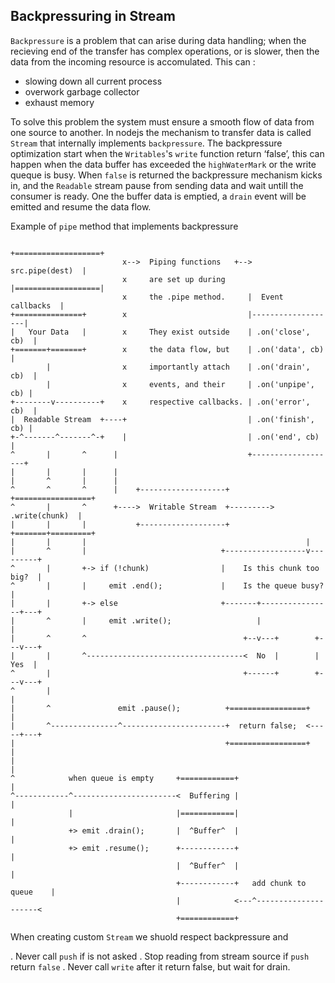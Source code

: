 ## Backpressuring in Stream

`Backpressure` is a problem that can arise during data handling; when the recieving
end of the transfer has complex operations, or is slower, then the data from the
incoming resource is accomulated.  This can :

* slowing down all current process
* overwork garbage collector
* exhaust memory

To solve this problem the system must ensure a smooth flow of data from one source to another.
In nodejs the mechanism to transfer data is called `Stream` that internally implements
`backpressure`. The backpressure optimization start when the `Writables`'s `write`
function return ‘false’, this can happen when the data buffer has exceeded the
`highWaterMark` or the write queque is busy.
When `false` is returned the backpressure mechanism kicks in, and the `Readable`
stream pause from sending data and wait untill the consumer is ready. One the buffer
data is emptied, a `drain` event will be emitted and resume the data flow.

Example of `pipe` method that implements backpressure

```
                                                     +===================+
                         x-->  Piping functions   +-->   src.pipe(dest)  |
                         x     are set up during     |===================|
                         x     the .pipe method.     |  Event callbacks  |
+===============+        x                           |-------------------|
|   Your Data   |        x     They exist outside    | .on('close', cb)  |
+=======+=======+        x     the data flow, but    | .on('data', cb)   |
        |                x     importantly attach    | .on('drain', cb)  |
        |                x     events, and their     | .on('unpipe', cb) |
+--------v----------+    x     respective callbacks. | .on('error', cb)  |
|  Readable Stream  +----+                           | .on('finish', cb) |
+-^-------^-------^-+    |                           | .on('end', cb)    |
^       |       ^      |                             +-------------------+
|       |       |      |
|       ^       |      |
^       ^       ^      |    +-------------------+         +=================+
^       |       ^      +---->  Writable Stream  +--------->  .write(chunk)  |
|       |       |           +-------------------+         +=======+=========+
|       |       |                                                 |
|       ^       |                              +------------------v---------+
^       |       +-> if (!chunk)                |    Is this chunk too big?  |
^       |       |     emit .end();             |    Is the queue busy?      |
|       |       +-> else                       +-------+----------------+---+
|       ^       |     emit .write();                   |                |
|       ^       ^                                   +--v---+        +---v---+
|       |       ^-----------------------------------<  No  |        |  Yes  |
^       |                                           +------+        +---v---+
^       |                                                               |
|       ^               emit .pause();          +=================+     |
|       ^---------------^-----------------------+  return false;  <-----+---+
|                                               +=================+         |
|                                                                           |
^            when queue is empty     +============+                         |
^------------^-----------------------<  Buffering |                         |
             |                       |============|                         |
             +> emit .drain();       |  ^Buffer^  |                         |
             +> emit .resume();      +------------+                         |
                                     |  ^Buffer^  |                         |
                                     +------------+   add chunk to queue    |
                                     |            <---^---------------------<
                                     +============+

```

When creating custom `Stream` we shuold respect backpressure and

. Never call `push` if is not asked
. Stop reading from stream source if `push` return `false`
. Never call `write` after it return false, but wait for drain.
